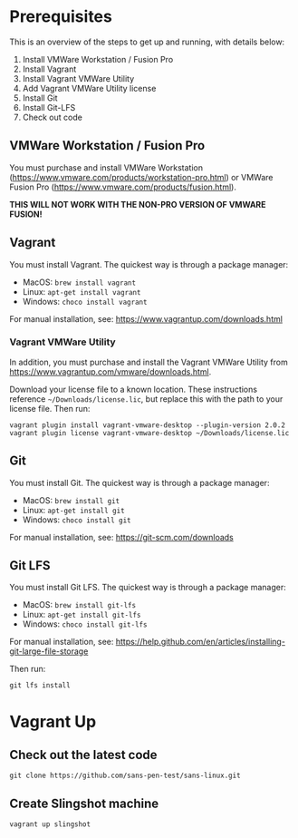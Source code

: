 # Prerequisites
This is an overview of the steps to get up and running, with details below:

1. Install VMWare Workstation / Fusion Pro
2. Install Vagrant
3. Install Vagrant VMWare Utility
4. Add Vagrant VMWare Utility license
5. Install Git
6. Install Git-LFS
7. Check out code

## VMWare Workstation / Fusion Pro
You must purchase and install VMWare Workstation (<https://www.vmware.com/products/workstation-pro.html>) or VMWare Fusion Pro (<https://www.vmware.com/products/fusion.html>).

**THIS WILL NOT WORK WITH THE NON-PRO VERSION OF VMWARE FUSION!**

## Vagrant
You must install Vagrant. The quickest way is through a package manager:

* MacOS: `brew install vagrant`
* Linux: `apt-get install vagrant`
* Windows: `choco install vagrant`

For manual installation, see: <https://www.vagrantup.com/downloads.html>

### Vagrant VMWare Utility
In addition, you must purchase and install the Vagrant VMWare Utility from <https://www.vagrantup.com/vmware/downloads.html>.

Download your license file to a known location. These instructions reference `~/Downloads/license.lic`, but replace this with the path to your license file. Then run:

```
vagrant plugin install vagrant-vmware-desktop --plugin-version 2.0.2
vagrant plugin license vagrant-vmware-desktop ~/Downloads/license.lic
```

## Git
You must install Git. The quickest way is through a package manager:

* MacOS: `brew install git`
* Linux: `apt-get install git`
* Windows: `choco install git`

For manual installation, see: https://git-scm.com/downloads

## Git LFS
You must install Git LFS. The quickest way is through a package manager:

* MacOS: `brew install git-lfs`
* Linux: `apt-get install git-lfs`
* Windows: `choco install git-lfs`

For manual installation, see: https://help.github.com/en/articles/installing-git-large-file-storage

Then run:

```
git lfs install
```

# Vagrant Up

## Check out the latest code
```
git clone https://github.com/sans-pen-test/sans-linux.git
```

## Create Slingshot machine
```
vagrant up slingshot
```
